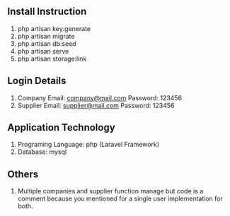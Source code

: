 
## Install Instruction
1. php artisan key:generate 
3. php artisan migrate
4. php artisan db:seed
5. php artisan serve
6. php artisan storage:link

## Login Details 
1. Company
    Email: company@mail.com
    Password: 123456
2. Supplier
    Email: supplier@mail.com
    Password: 123456

## Application Technology
1. Programing Language: php (Laravel Framework)
2. Database: mysql

## Others
1. Multiple companies and supplier function manage but code is a comment because you mentioned for a single user implementation for both.  

